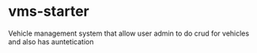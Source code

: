 # vms-starter
Vehicle management system  that allow user admin to do crud for vehicles and also has auntetication
